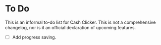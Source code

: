 # To Do

This is an informal to-do list for Cash Clicker. This is not a comprehensive changelog, nor is it an official declaration of upcoming features.

- [ ] Add progress saving.
